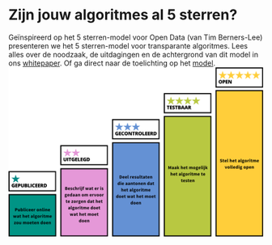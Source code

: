 # **Zijn jouw algoritmes al 5 sterren?**

Geïnspireerd op het 5 sterren-model voor Open Data (van Tim Berners-Lee) presenteren we het 5 sterren-model voor transparante algoritmes. Lees alles over de noodzaak, de uitdagingen en de achtergrond van dit model in ons [whitepaper](https://5sterrenalgoritmes.nl/whitepaper/). Of ga direct naar de toelichting op het [model](https://5sterrenalgoritmes.nl/model/).
![Het 5 sterren-model is gevisualiseerd als 5 oplopende tredes. De tredes zijn: gepubliceerd, uitgelegd, gecontroleerd, testbaar en open.](./img/5sterren-model.svg "Het 5 sterren-model")
